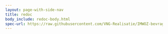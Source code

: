 ```yaml
---
layout: page-with-side-nav
title: redoc
body_include: redoc-body.html
spec-url: https://raw.githubusercontent.com/VNG-Realisatie/IMWOZ-bevragingen/main/specificatie/PRS/openapi.yaml
---
```

<redoc spec-url='{{ page.spec-url}}'></redoc>
